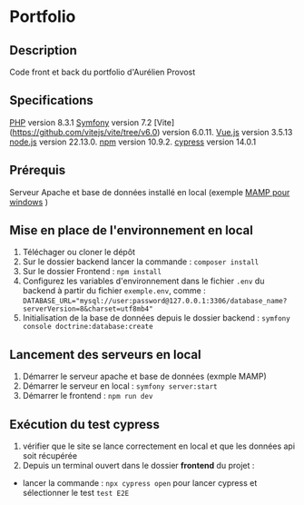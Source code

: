 # Portfolio

## Description

Code front et back du portfolio d'Aurélien Provost

## Specifications

[PHP](https://php.watch/versions/8.3/releases/8.3.1) version 8.3.1   [Symfony](https://github.com/symfony/symfony/tree/7.2)  version 7.2
[Vite] (https://github.com/vitejs/vite/tree/v6.0)  version 6.0.11. [Vue.js](https://github.com/vuejs/core) version 3.5.13  [node.js](https://nodejs.org/dist/v22.13.0/node-v22.13.0-x64.msi)  version 22.13.0. [npm](https://github.com/npm) version 10.9.2. [cypress](https://github.com/cypress-io/cypress) version 14.0.1

## Prérequis

Serveur Apache et base de données installé en local (exemple [MAMP pour windows](https://www.mamp.info/en/downloads/#Windows) )

## Mise en place de l'environnement en local
1. Téléchager ou cloner le dépôt
2. Sur le dossier backend lancer la commande : `composer install`
3. Sur le dossier Frontend : `npm install`
4. Configurez les variables d'environnement dans le fichier `.env` du backend à partir du fichier `exemple.env`, comme : `DATABASE_URL="mysql://user:password@127.0.0.1:3306/database_name?serverVersion=8&charset=utf8mb4"`
5. Initialisation de la base de données depuis le dossier backend : `symfony console doctrine:database:create`


## Lancement des serveurs en local

1. Démarrer le serveur apache et base de données (exmple MAMP)
2. Démarrer le serveur en local : `symfony server:start`
3. Démarrer le frontend : `npm run dev`


## Exécution du test cypress


1. vérifier que le site se lance correctement en local et que les données api soit récupérée
2. Depuis un terminal ouvert dans le dossier **frontend** du projet :
* lancer la commande : `npx cypress open` pour lancer cypress et sélectionner le test `test E2E`

